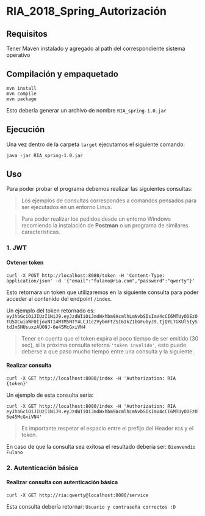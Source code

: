 RIA_2018_Spring_Autorización
====================================

## Requisitos
Tener Maven instalado y agregado al path del correspondiente sistema operativo

## Compilación y empaquetado
```
mvn install
mvn compile
mvn package
```
Esto debería generar un archivo de nombre `RIA_spring-1.0.jar`

## Ejecución
Una vez dentro de la carpeta `target` ejecutamos el siguiente comando: 

``` 
java -jar RIA_spring-1.0.jar
```

## Uso
Para poder probar el programa debemos realizar las siguientes consultas:
>Los ejemplos de consultas correspondes a comandos pensados para ser ejecutados en un entorno Linux.

>Para poder realizar los pedidos desde un entorno Windows recomiendo la instalación de **Postman** o un programa de similares características.

 ### 1. JWT
#### Ovtener token
```
curl -X POST http://localhost:8080/token -H 'Content-Type: application/json' -d '{"email":"fulano@ria.com","password":"qwerty"}'
```
Esto retornara un token que utilizaremos en la siguiente consulta para poder acceder al contenido del endpoint `/index`.

Un ejemplo del token retornado es: `eyJhbGciOiJIUzI1NiJ9.eyJzdWIiOiJmdWxhbm9AcmlhLmNvbSIsImV4cCI6MTUyODEzOTU5OCwiaWF0IjoxNTI4MTM5NTY4LCJ1c2VybmFtZSI6IkZ1bGFubyJ9.tjQYLTGKUl5IyStdJmSHUsuxzAUO9J-6e45McGxiVN4`


>Tener en cuenta que el token expira el poco tiempo de ser emitido (30 sec), si la próxima consulta retorna `'token invalido'`, esto puede deberse a que paso mucho tiempo entre una consulta y la siguiente.
#### Realizar consulta
```
curl -X GET http://localhost:8080/index -H 'Authorization: RIA {token}'
```
Un ejemplo de esta consulta seria: 
```
curl -X GET http://localhost:8080/index -H 'Authorization: RIA eyJhbGciOiJIUzI1NiJ9.eyJzdWIiOiJmdWxhbm9AcmlhLmNvbSIsImV4cCI6MTUyODEzOTU5OCwiaWF0IjoxNTI4MTM5NTY4LCJ1c2VybmFtZSI6IkZ1bGFubyJ9.tjQYLTGKUl5IyStdJmSHUsuxzAUO9J-6e45McGxiVN4'
```
>Es importante respetar el espacio entre el prefijo del Header `RIA` y el token.

En caso de que la consulta sea exitosa el resultado deberia ser: `Bienvendio Fulano`

 ### 2. Autenticación básica
#### Realizar consulta con autenticación básica
```
curl -X GET http://ria:qwerty@localhost:8080/service
```
Esta consulta debería retornar: `Usuario y contraseña correctos :D`
